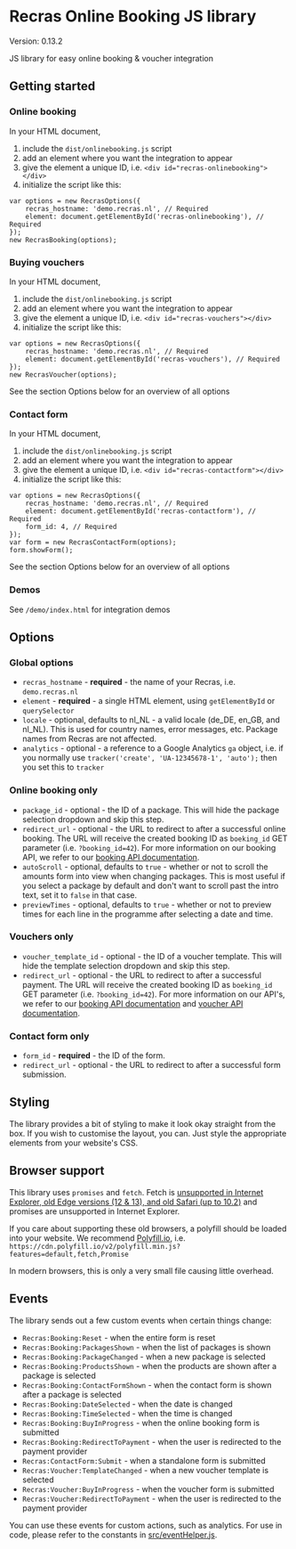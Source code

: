 # Recras Online Booking JS library
Version: 0.13.2

JS library for easy online booking & voucher integration


## Getting started
### Online booking
In your HTML document,
1. include the `dist/onlinebooking.js` script
1. add an element where you want the integration to appear
1. give the element a unique ID, i.e. `<div id="recras-onlinebooking"></div>`
1. initialize the script like this:
```
var options = new RecrasOptions({
    recras_hostname: 'demo.recras.nl', // Required
    element: document.getElementById('recras-onlinebooking'), // Required
});
new RecrasBooking(options);
```

### Buying vouchers
In your HTML document,
1. include the `dist/onlinebooking.js` script
1. add an element where you want the integration to appear
1. give the element a unique ID, i.e. `<div id="recras-vouchers"></div>`
1. initialize the script like this:
```
var options = new RecrasOptions({
    recras_hostname: 'demo.recras.nl', // Required
    element: document.getElementById('recras-vouchers'), // Required
});
new RecrasVoucher(options);
```
See the section Options below for an overview of all options

### Contact form
In your HTML document,
1. include the `dist/onlinebooking.js` script
1. add an element where you want the integration to appear
1. give the element a unique ID, i.e. `<div id="recras-contactform"></div>`
1. initialize the script like this:
```
var options = new RecrasOptions({
    recras_hostname: 'demo.recras.nl', // Required
    element: document.getElementById('recras-contactform'), // Required
    form_id: 4, // Required
});
var form = new RecrasContactForm(options);
form.showForm();
```
See the section Options below for an overview of all options

### Demos
See `/demo/index.html` for integration demos


## Options
### Global options
* `recras_hostname` - **required** - the name of your Recras, i.e. `demo.recras.nl`
* `element` - **required** - a single HTML element, using `getElementById` or `querySelector`
* `locale` - optional, defaults to nl_NL - a valid locale (de_DE, en_GB, and nl_NL). This is used for country names, error messages, etc. Package names from Recras are not affected.
* `analytics` - optional - a reference to a Google Analytics `ga` object, i.e. if you normally use `tracker('create', 'UA-12345678-1', 'auto');` then you set this to `tracker`

### Online booking only
* `package_id` - optional - the ID of a package. This will hide the package selection dropdown and skip this step.
* `redirect_url` - optional - the URL to redirect to after a successful online booking. The URL will receive the created booking ID as `boeking_id` GET parameter (i.e. `?booking_id=42`). For more information on our booking API, we refer to our [booking API documentation](https://recras.github.io/docs/endpoints/boekingen.html).
* `autoScroll` - optional, defaults to `true` - whether or not to scroll the amounts form into view when changing packages. This is most useful if you select a package by default and don't want to scroll past the intro text, set it to `false` in that case.
* `previewTimes` - optional, defaults to `true` - whether or not to preview times for each line 
in the programme after selecting a date and time.

### Vouchers only
* `voucher_template_id` - optional - the ID of a voucher template. This will hide the template selection dropdown and skip this step.
* `redirect_url` - optional - the URL to redirect to after a successful payment. The URL will receive the created booking ID as `boeking_id` GET parameter (i.e. `?booking_id=42`). For more information on our API's, we refer to our [booking API documentation](https://recras.github.io/docs/endpoints/boekingen.html) and [voucher API documentation](https://recras.github.io/docs/endpoints/vouchers.html).

### Contact form only
* `form_id` - **required** - the ID of the form.
* `redirect_url` - optional - the URL to redirect to after a successful form submission.


## Styling
The library provides a bit of styling to make it look okay straight from the box. If you wish to customise the layout, you can. Just style the appropriate elements from your website's CSS.


## Browser support
This library uses `promises` and `fetch`. Fetch is [unsupported in Internet Explorer, old Edge versions (12 & 13), and old Safari (up to 10.2)](https://caniuse.com/#feat=fetch) and promises are unsupported in Internet Explorer.

If you care about supporting these old browsers, a polyfill should be loaded into your website. We recommend [Polyfill.io](https://polyfill.io/v2/docs/), i.e. `https://cdn.polyfill.io/v2/polyfill.min.js?features=default,fetch,Promise`

In modern browsers, this is only a very small file causing little overhead.


## Events
The library sends out a few custom events when certain things change:

* `Recras:Booking:Reset` - when the entire form is reset
* `Recras:Booking:PackagesShown` - when the list of packages is shown
* `Recras:Booking:PackageChanged` - when a new package is selected
* `Recras:Booking:ProductsShown` - when the products are shown after a package is selected
* `Recras:Booking:ContactFormShown` - when the contact form is shown after a package is selected
* `Recras:Booking:DateSelected` - when the date is changed
* `Recras:Booking:TimeSelected` - when the time is changed
* `Recras:Booking:BuyInProgress` - when the online booking form is submitted
* `Recras:Booking:RedirectToPayment` - when the user is redirected to the payment provider
* `Recras:ContactForm:Submit` - when a standalone form is submitted
* `Recras:Voucher:TemplateChanged` - when a new voucher template is selected
* `Recras:Voucher:BuyInProgress` - when the voucher form is submitted
* `Recras:Voucher:RedirectToPayment` - when the user is redirected to the payment provider

You can use these events for custom actions, such as analytics. For use in code, please refer to 
the constants in [src/eventHelper.js](src/eventHelper.js).
